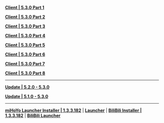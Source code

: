 **[Client | 5.3.0  Part 1](https://autopatchcn.yuanshen.com/client_app/download/pc_zip/20241219110613_vK9mgN3GmQ2Uhp3H/YuanShen_5.3.0.zip.001)**

**[Client | 5.3.0  Part 2](https://autopatchcn.yuanshen.com/client_app/download/pc_zip/20241219110613_vK9mgN3GmQ2Uhp3H/YuanShen_5.3.0.zip.002)**

**[Client | 5.3.0  Part 3](https://autopatchcn.yuanshen.com/client_app/download/pc_zip/20241219110613_vK9mgN3GmQ2Uhp3H/YuanShen_5.3.0.zip.003)**

**[Client | 5.3.0  Part 4](https://autopatchcn.yuanshen.com/client_app/download/pc_zip/20241219110613_vK9mgN3GmQ2Uhp3H/YuanShen_5.3.0.zip.004)**

**[Client | 5.3.0  Part 5](https://autopatchcn.yuanshen.com/client_app/download/pc_zip/20241219110613_vK9mgN3GmQ2Uhp3H/YuanShen_5.3.0.zip.005)**

**[Client | 5.3.0  Part 6](https://autopatchcn.yuanshen.com/client_app/download/pc_zip/20241219110613_vK9mgN3GmQ2Uhp3H/YuanShen_5.3.0.zip.006)**

**[Client | 5.3.0  Part 7](https://autopatchcn.yuanshen.com/client_app/download/pc_zip/20241219110613_vK9mgN3GmQ2Uhp3H/YuanShen_5.3.0.zip.007)**

**[Client | 5.3.0  Part 8](https://autopatchcn.yuanshen.com/client_app/download/pc_zip/20241219110613_vK9mgN3GmQ2Uhp3H/YuanShen_5.3.0.zip.008)**

---

**[Update | 5.2.0 - 5.3.0](https://autopatchcn.yuanshen.com/client_app/update/hk4e_cn/game_5.2.0_5.3.0_hdiff_ytGasWqEaXpmGCWG.zip)**

**[Update | 5.1.0 - 5.3.0](https://autopatchcn.yuanshen.com/client_app/update/hk4e_cn/game_5.1.0_5.3.0_hdiff_NVpqjmmopOTjwIYs.zip)**

---

**[miHoYo Launcher Installer | 1.3.3.182](https://autopatchcn.yuanshen.com/client_app/download/launcher/20241112150944_i9NWOyFNLxQSbQEp/mihoyo/yuanshen_setup_202411101324.exe)** | **[Launcher](https://hyp-webstatic.mihoyo.com/hyp-client/jGHBHlcOq1_1.3.3.182_1_1_cps_hyp_cn_jGHBHlcOq1_16mihoyo_202411221120_axGvXYBT.zip)** | **[BiliBili Installer | 1.3.3.182](https://pkg.biligame.com/games/yuanshen_setup_202411101113/769441/yuanshen_setup_202411101113.exe)** | **[BiliBili Launcher](https://hyp-webstatic.mihoyo.com/hyp-client/umfgRO5gh5_1.3.3.182_14_0_cps_hk4e_cn_umfgRO5gh5_11mihoyo_202411101113_gYVsiuPe.zip)**
